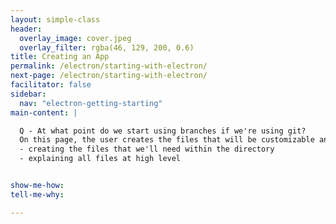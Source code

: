```yaml
---
layout: simple-class
header:
  overlay_image: cover.jpeg
  overlay_filter: rgba(46, 129, 200, 0.6)
title: Creating an App
permalink: /electron/starting-with-electron/
next-page: /electron/starting-with-electron/
facilitator: false
sidebar:
  nav: "electron-getting-starting"
main-content: |

  Q - At what point do we start using branches if we're using git?
  On this page, the user creates the files that will be customizable and directly impact how the program looks and behaves. (index.html, style.css, main.js)
  - creating the files that we'll need within the directory
  - explaining all files at high level


show-me-how:
tell-me-why:

---
```

